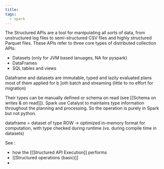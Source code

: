 ```yaml
---
title: 
tags:
  - spark
---
```

The Structured APIs are a tool for manipulating all sorts of data, from unstructured log files to semi-structured CSV files and highly structured Parquet files. These APIs refer to three core types of distributed collection
APIs:
- Datasets (only for JVM based lanuages, NA for pyspark)
- DataFrames
- SQL tables and views

Dataframe and datasets are immutable, typed and lazily evaluated plans
most of them applied for b
]oth batch and streaming (little to no effort for migration)

Their types can be manually defined or schema on read (see [[Schema on writes & on read]]). Spark use Catalyst to maintains type information throughout the planning and processing. So the operation is purely in Spark but not python.

dataframe = dataset of type ROW -> optimized in-memory format for computation, with type checked during runtime (vs. during compile time in datasets)

See :
- how the [[Structured API Execution]] performs
- [[Structured operations (basic)]]
- 